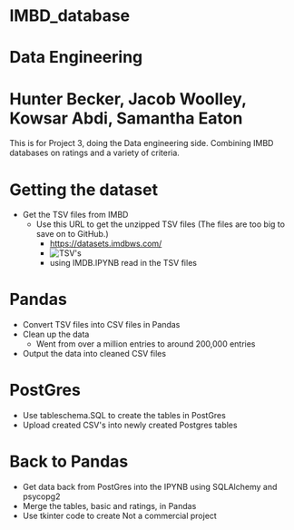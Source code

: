 # IMBD_database
# Data Engineering
# Hunter Becker, Jacob Woolley, Kowsar Abdi, Samantha Eaton
This is for Project 3, doing the Data engineering side. Combining IMBD databases on ratings and a variety of criteria.
# Getting the dataset
  - Get the TSV files from IMBD
      - Use this URL to get the unzipped TSV files (The files are too big to save on to GitHub.)
          - https://datasets.imdbws.com/
          - ![TSV's](https://github.com/user-attachments/assets/e82d2dfd-2b00-4d02-b2c6-880bb1e08336)
          - using IMDB.IPYNB read in the TSV files
# Pandas
  - Convert TSV files into CSV files in Pandas
  - Clean up the data
    - Went from over a million entries to around 200,000 entries
  - Output the data into cleaned CSV files
# PostGres
  - Use tableschema.SQL to create the tables in PostGres
  - Upload created CSV's into newly created Postgres tables
# Back to Pandas
  - Get data back from PostGres into the IPYNB using SQLAlchemy and psycopg2
  - Merge the tables, basic and ratings, in Pandas
  - Use tkinter code to create 
Not a commercial project
